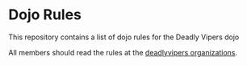 Dojo Rules
==========

This repository contains a list of dojo rules for the Deadly Vipers dojo

All members should read the rules at the [deadlyvipers organizations](https://github.com/deadlyvipers).
